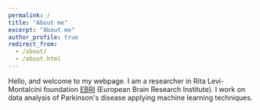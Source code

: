 ```yaml
---
permalink: /
title: "About me"
excerpt: "About me"
author_profile: true
redirect_from: 
  - /about/
  - /about.html
---
```


Hello, and welcome to my webpage. I am a researcher in Rita Levi-Montalcini foundation [EBRI](https://www.ebri.it/) (European Brain Research Institute). I work on data analysis of Parkinson's disease applying machine learning techniques.
